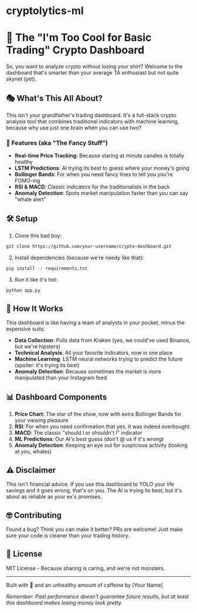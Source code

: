 # cryptolytics-ml
# 🚀 The "I'm Too Cool for Basic Trading" Crypto Dashboard

So, you want to analyze crypto without losing your shirt? Welcome to the dashboard that's smarter than your average TA enthusiast but not quite skynet (yet).

## 🎭 What's This All About?

This isn't your grandfather's trading dashboard. It's a full-stack crypto analysis tool that combines traditional indicators with machine learning, because why use just one brain when you can use two? 

### 🔮 Features (aka "The Fancy Stuff")

- **Real-time Price Tracking**: Because staring at minute candles is totally healthy
- **LSTM Predictions**: AI trying its best to guess where your money's going
- **Bollinger Bands**: For when you need fancy lines to tell you you're FOMO-ing
- **RSI & MACD**: Classic indicators for the traditionalists in the back
- **Anomaly Detection**: Spots market manipulation faster than you can say "whale alert"

## 🛠️ Setup

1. Clone this bad boy:
```bash
git clone https://github.com/your-username/crypto-dashboard.git
```

2. Install dependencies (because we're needy like that):
```bash
pip install -r requirements.txt
```

3. Run it like it's hot:
```bash
python app.py
```

## 🧠 How It Works

This dashboard is like having a team of analysts in your pocket, minus the expensive suits:

- **Data Collection**: Pulls data from Kraken (yes, we could've used Binance, but we're hipsters)
- **Technical Analysis**: All your favorite indicators, now in one place
- **Machine Learning**: LSTM neural networks trying to predict the future (spoiler: it's trying its best)
- **Anomaly Detection**: Because sometimes the market is more manipulated than your Instagram feed

## 📊 Dashboard Components

1. **Price Chart**: The star of the show, now with extra Bollinger Bands for your viewing pleasure
2. **RSI**: For when you need confirmation that yes, it was indeed overbought
3. **MACD**: The classic "should I or shouldn't I" indicator
4. **ML Predictions**: Our AI's best guess (don't @ us if it's wrong)
5. **Anomaly Detection**: Keeping an eye out for suspicious activity (looking at you, whales)

## ⚠️ Disclaimer

This isn't financial advice. If you use this dashboard to YOLO your life savings and it goes wrong, that's on you. The AI is trying its best, but it's about as reliable as your ex's promises.

## 🤓 Contributing

Found a bug? Think you can make it better? PRs are welcome! Just make sure your code is cleaner than your trading history.

## 📝 License

MIT License - Because sharing is caring, and we're not monsters.

---

Built with 💖 and an unhealthy amount of caffeine by [Your Name]

*Remember: Past performance doesn't guarantee future results, but at least this dashboard makes losing money look pretty.*
